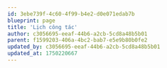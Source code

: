 ```yaml
---
id: 3ebe739f-4c60-4f99-b4e2-d0e071edab7b
blueprint: page
title: 'Lịch công tác'
author: c3056695-eeaf-44b6-a2cb-5cd8a48b5b01
parent: f1599203-406a-4bc2-bab7-e5e9b80b0fe2
updated_by: c3056695-eeaf-44b6-a2cb-5cd8a48b5b01
updated_at: 1750220667
---
```

